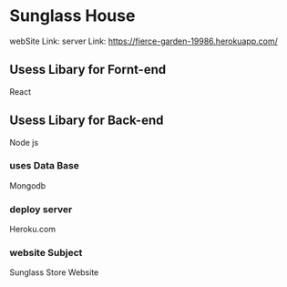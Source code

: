 # Sunglass House

webSite Link:
server Link: https://fierce-garden-19986.herokuapp.com/

## Usess Libary for Fornt-end

React
## Usess Libary for Back-end

Node js

### uses Data Base

Mongodb

### deploy server

Heroku.com

### website Subject

Sunglass Store Website
